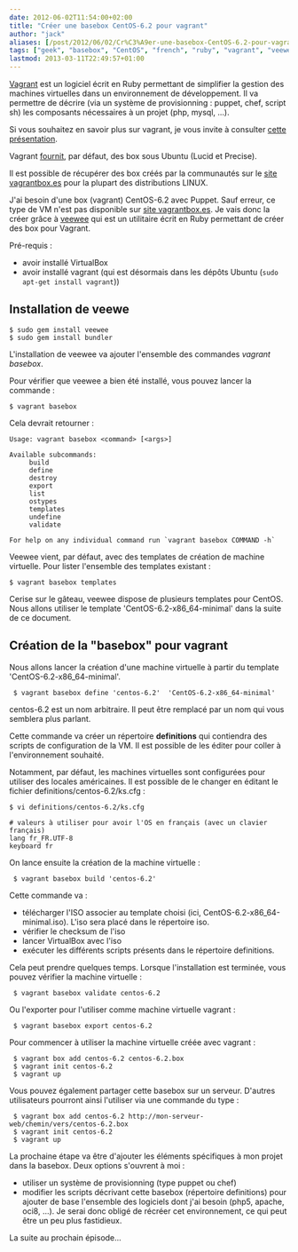 ```yaml
---
date: 2012-06-02T11:54:00+02:00
title: "Créer une basebox CentOS-6.2 pour vagrant"
author: "jack"
aliases: [/post/2012/06/02/Cr%C3%A9er-une-basebox-CentOS-6.2-pour-vagrant]
tags: ["geek", "basebox", "CentOS", "french", "ruby", "vagrant", "veewee", "virtualbox"]
lastmod: 2013-03-11T22:49:57+01:00
---
```

[Vagrant](https://franek.chicour.net/post/2012/06/02/vagrantup.com/) est un logiciel écrit en Ruby permettant de simplifier la gestion des machines virtuelles dans un environnement de développement. Il va permettre de décrire (via un système de provisionning : puppet, chef, script sh) les composants nécessaires à un projet (php, mysql, ...).

Si vous souhaitez en savoir plus sur vagrant, je vous invite à consulter [cette présentation](http://www.ichilton.co.uk/blog/virtualization/my-phpne-talk-on-vagrant-496.html).

Vagrant [fournit](https://github.com/mitchellh/vagrant/wiki/Available-Vagrant-Boxes), par défaut, des box sous Ubuntu (Lucid et Precise).

Il est possible de récupérer des box créés par la communautés sur le [site vagrantbox.es](http://vagrantbox.es/) pour la plupart des distributions LINUX.

J'ai besoin d'une box (vagrant) CentOS-6.2 avec Puppet. Sauf erreur, ce type de VM n'est pas disponible sur [site vagrantbox.es](http://vagrantbox.es/). Je vais donc la créer grâce à [veewee](https://github.com/jedi4ever/veewee) qui est un utilitaire écrit en Ruby permettant de créer des box pour Vagrant.

Pré-requis :

- avoir installé VirtualBox
- avoir installé vagrant (qui est désormais dans les dépôts Ubuntu (`sudo apt-get install vagrant`))

Installation de veewe
---------------------

```
$ sudo gem install veewee
$ sudo gem install bundler

```

L'installation de veewee va ajouter l'ensemble des commandes *vagrant basebox*.

Pour vérifier que veewee a bien été installé, vous pouvez lancer la commande :

```
$ vagrant basebox

```

Cela devrait retourner :

```
Usage: vagrant basebox <command> [<args>]

Available subcommands:
     build
     define
     destroy
     export
     list
     ostypes
     templates
     undefine
     validate

For help on any individual command run `vagrant basebox COMMAND -h`

```

Veewee vient, par défaut, avec des templates de création de machine virtuelle. Pour lister l'ensemble des templates existant :

```
$ vagrant basebox templates

```

Cerise sur le gâteau, veewee dispose de plusieurs templates pour CentOS. Nous allons utiliser le template 'CentOS-6.2-x86\_64-minimal' dans la suite de ce document.

Création de la "basebox" pour vagrant
-------------------------------------

Nous allons lancer la création d'une machine virtuelle à partir du template 'CentOS-6.2-x86\_64-minimal'.

```
 $ vagrant basebox define 'centos-6.2'  'CentOS-6.2-x86_64-minimal'

```

centos-6.2 est un nom arbitraire. Il peut être remplacé par un nom qui vous semblera plus parlant.

Cette commande va créer un répertoire **definitions** qui contiendra des scripts de configuration de la VM. Il est possible de les éditer pour coller à l'environnement souhaité.

Notamment, par défaut, les machines virtuelles sont configurées pour utiliser des locales américaines. Il est possible de le changer en éditant le fichier definitions/centos-6.2/ks.cfg :

```
$ vi definitions/centos-6.2/ks.cfg

# valeurs à utiliser pour avoir l'OS en français (avec un clavier français)
lang fr_FR.UTF-8
keyboard fr 

```

On lance ensuite la création de la machine virtuelle :

```
 $ vagrant basebox build 'centos-6.2'

```

Cette commande va :

- télécharger l'ISO associer au template choisi (ici, CentOS-6.2-x86\_64-minimal.iso). L'iso sera placé dans le répertoire iso.
- vérifier le checksum de l'iso
- lancer VirtualBox avec l'iso
- exécuter les différents scripts présents dans le répertoire definitions.

Cela peut prendre quelques temps. Lorsque l'installation est terminée, vous pouvez vérifier la machine virtuelle :

```
 $ vagrant basebox validate centos-6.2

```

Ou l'exporter pour l'utiliser comme machine virtuelle vagrant :

```
 $ vagrant basebox export centos-6.2

```

Pour commencer à utiliser la machine virtuelle créée avec vagrant :

```
 $ vagrant box add centos-6.2 centos-6.2.box
 $ vagrant init centos-6.2
 $ vagrant up

```

Vous pouvez également partager cette basebox sur un serveur. D'autres utilisateurs pourront ainsi l'utiliser via une commande du type :

```
 $ vagrant box add centos-6.2 http://mon-serveur-web/chemin/vers/centos-6.2.box
 $ vagrant init centos-6.2
 $ vagrant up

```

La prochaine étape va être d'ajouter les éléments spécifiques à mon projet dans la basebox. Deux options s'ouvrent à moi :

- utiliser un système de provisionning (type puppet ou chef)
- modifier les scripts décrivant cette basebox (répertoire definitions) pour ajouter de base l'ensemble des logiciels dont j'ai besoin (php5, apache, oci8, ...). Je serai donc obligé de récréer cet environnement, ce qui peut être un peu plus fastidieux.

La suite au prochain épisode...
